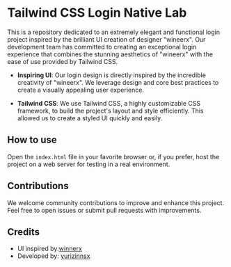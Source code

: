 # Tailwind CSS Login Native Lab



This is a repository dedicated to an extremely elegant and functional login project inspired by the brilliant UI creation of designer "wineerx". Our development team has committed to creating an exceptional login experience that combines the stunning aesthetics of "wineerx" with the ease of use provided by Tailwind CSS.

- **Inspiring UI**: Our login design is directly inspired by the incredible creativity of "wineerx". We leverage design and core best practices to create a visually appealing user experience.

- **Tailwind CSS**: We use Tailwind CSS, a highly customizable CSS framework, to build the project's layout and style efficiently. This allowed us to create a styled UI quickly and easily.

## How to use
 Open the `index.html` file in your favorite browser or, if you prefer, host the project on a web server for testing in a real environment.

## Contributions

We welcome community contributions to improve and enhance this project. Feel free to open issues or submit pull requests with improvements.

## Credits

- UI inspired by:[winnerx](https://github.com/wineerx)
- Developed by: [yurizinnsx](https://github.com/yurizinnsx)
